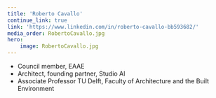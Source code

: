 ```yaml
---
title: 'Roberto Cavallo'
continue_link: true
link: 'https://www.linkedin.com/in/roberto-cavallo-bb593682/'
media_order: RobertoCavallo.jpg
hero:
    image: RobertoCavallo.jpg
---
```


* Council member, EAAE
* Architect, founding partner, Studio AI
* Associate Professor TU Delft, Faculty of Architecture and the Built Environment